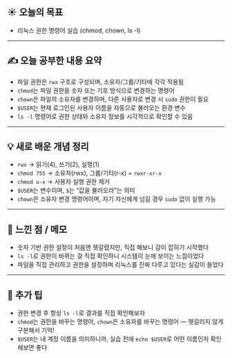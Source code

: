 ## ☀️ 오늘의 목표  
- 리눅스 권한 명령어 실습 (chmod, chown, ls -l)

---

## ✍️ 오늘 공부한 내용 요약  
- 파일 권한은 `rwx` 구조로 구성되며, 소유자/그룹/기타에 각각 적용됨  
- `chmod`는 파일 권한을 숫자 또는 기호 방식으로 변경하는 명령어  
- `chown`은 파일의 소유자를 변경하며, 다른 사용자로 변경 시 `sudo` 권한이 필요  
- `$USER`는 현재 로그인된 사용자 이름을 자동으로 불러오는 환경 변수  
- `ls -l` 명령어로 권한 상태와 소유자 정보를 시각적으로 확인할 수 있음

---

## 💡 새로 배운 개념 정리  
- `rwx` → 읽기(4), 쓰기(2), 실행(1)  
- `chmod 755` → 소유자(rwx), 그룹/기타(r-x) = `rwxr-xr-x`  
- `chmod u-x` → 사용자 실행 권한 제거  
- `$USER`는 변수이며, `$`는 “값을 불러오라”는 의미  
- `chown`은 소유자 변경 명령어이며, 자기 자신에게 넘길 경우 `sudo` 없이 실행 가능

---

## 🧠 느낀 점 / 메모  
- 숫자 기반 권한 설정이 처음엔 헷갈렸지만, 직접 해보니 감이 잡히기 시작했다  
- `ls -l`로 권한이 바뀌는 걸 직접 확인하니 시스템이 눈에 보이는 느낌이었다  
- 파일을 직접 관리하고 권한을 설정하며 리눅스를 진짜 다루고 있다는 실감이 들었다

---

## 🔎 추가 팁  
- 권한 변경 후 항상 `ls -l`로 결과를 직접 확인해보자  
- `chmod`는 권한을 바꾸는 명령어, `chown`은 소유자를 바꾸는 명령어 — 헷갈리지 않게 구분해서 기억!  
- `$USER`는 내 계정 이름을 의미하니까, 실습 전에 `echo $USER`로 어떤 이름인지 확인해보면 좋다
